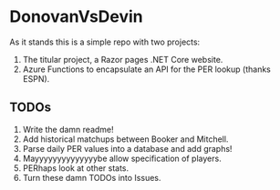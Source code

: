 # DonovanVsDevin

As it stands this is a simple repo with two projects:

1. The titular project, a Razor pages .NET Core website.
2. Azure Functions to encapsulate an API for the PER lookup (thanks ESPN).

## TODOs

1. Write the damn readme!
2. Add historical matchups between Booker and Mitchell.
3. Parse daily PER values into a database and add graphs!
4. Mayyyyyyyyyyyyyybe allow specification of players.
5. PERhaps look at other stats.
6. Turn these damn TODOs into Issues.
